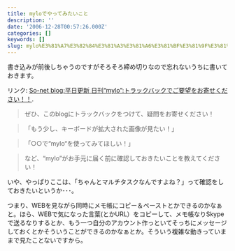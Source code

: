 ```yaml
---
title: myloでやってみたいこと
description: ''
date: '2006-12-28T00:57:26.000Z'
categories: []
keywords: []
slug: mylo%E3%81%A7%E3%82%84%E3%81%A3%E3%81%A6%E3%81%BF%E3%81%9F%E3%81%84%E3%81%93%E3%81%A8
---
```

書き込みが前後しちゃうのですがそろそろ締め切りなので忘れないうちに書いておきます。

リンク: [So-net blog:平日更新 日刊“mylo”:トラックバックでご要望をお寄せください！！](http://blog.so-net.ne.jp/mylo/2006-12-22 "So-net blog:平日更新 日刊“mylo”:トラックバックでご要望をお寄せください！！").

> ぜひ、このblogにトラックバックをつけて、疑問をお寄せください！

> 「もう少し、キーボードが拡大された画像が見たい！」

> 「○○で“mylo“を使ってみてほしい！」

> など、“mylo”がお手元に届く前に確認しておきたいことを教えてください！

いや、やっぱりここは、「ちゃんとマルチタスクなんですよね？」って確認をしておきたいというか･･･。

つまり、WEBを見ながら同時にメモ帳にコピー＆ペーストとかできるのかなぁと。ほら、WEBで気になった言葉(とかURL）をコピーして、メモ帳なりSkypeで送るなりするとか、もう一つ自分のアカウント作っといてそっちにメッセージしておくとかそういうことができるのかなぁとか。そういう複雑な動きっていままで見たことないですから。